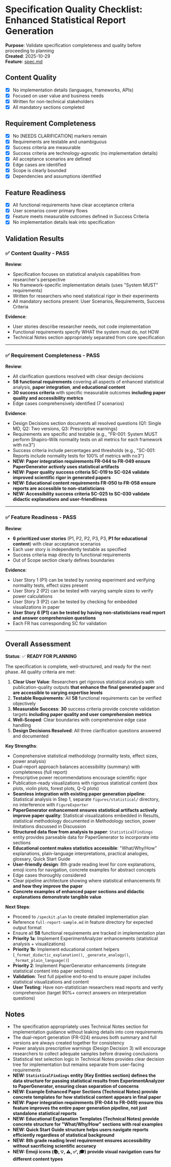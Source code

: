 # Specification Quality Checklist: Enhanced Statistical Report Generation

**Purpose**: Validate specification completeness and quality before proceeding to planning  
**Created**: 2025-10-29  
**Feature**: [spec.md](../spec.md)

## Content Quality

- [x] No implementation details (languages, frameworks, APIs)
- [x] Focused on user value and business needs
- [x] Written for non-technical stakeholders
- [x] All mandatory sections completed

## Requirement Completeness

- [x] No [NEEDS CLARIFICATION] markers remain
- [x] Requirements are testable and unambiguous
- [x] Success criteria are measurable
- [x] Success criteria are technology-agnostic (no implementation details)
- [x] All acceptance scenarios are defined
- [x] Edge cases are identified
- [x] Scope is clearly bounded
- [x] Dependencies and assumptions identified

## Feature Readiness

- [x] All functional requirements have clear acceptance criteria
- [x] User scenarios cover primary flows
- [x] Feature meets measurable outcomes defined in Success Criteria
- [x] No implementation details leak into specification

## Validation Results

### ✅ Content Quality - PASS

**Review**:
- Specification focuses on statistical analysis capabilities from researcher's perspective
- No framework-specific implementation details (uses "System MUST" requirements)
- Written for researchers who need statistical rigor in their experiments
- All mandatory sections present: User Scenarios, Requirements, Success Criteria

**Evidence**:
- User stories describe researcher needs, not code implementation
- Functional requirements specify WHAT the system must do, not HOW
- Technical Notes section appropriately separated from core specification

---

### ✅ Requirement Completeness - PASS

**Review**:
- All clarification questions resolved with clear design decisions
- **58 functional requirements** covering all aspects of enhanced statistical analysis, **paper integration**, **and educational content**
- **30 success criteria** with specific measurable outcomes **including paper quality and accessibility metrics**
- Edge cases comprehensively identified (7 scenarios)

**Evidence**:
- Design Decisions section documents all resolved questions (Q1: Single MD, Q2: Two versions, Q3: Prescriptive warnings)
- Requirements are specific and testable (e.g., "FR-001: System MUST perform Shapiro-Wilk normality tests on all metrics for each framework with n≥3")
- Success criteria include percentages and thresholds (e.g., "SC-001: Reports include normality tests for 100% of metrics with n≥3")
- **NEW: Paper integration requirements FR-044 to FR-049 ensure PaperGenerator actively uses statistical artifacts**
- **NEW: Paper quality success criteria SC-019 to SC-024 validate improved scientific rigor in generated papers**
- **NEW: Educational content requirements FR-050 to FR-058 ensure reports are accessible to non-statisticians**
- **NEW: Accessibility success criteria SC-025 to SC-030 validate didactic explanations and user-friendliness**

---

### ✅ Feature Readiness - PASS

**Review**:
- **6 prioritized user stories** (P1, P2, P2, P3, P3, **P1 for educational content**) with clear acceptance scenarios
- Each user story is independently testable as specified
- Success criteria map directly to functional requirements
- Out of Scope section clearly defines boundaries

**Evidence**:
- User Story 1 (P1) can be tested by running experiment and verifying normality tests, effect sizes present
- User Story 2 (P2) can be tested with varying sample sizes to verify power calculations
- User Story 3 (P2) can be tested by checking for embedded visualizations in paper
- **User Story 6 (P1) can be tested by having non-statisticians read report and answer comprehension questions**
- Each FR has corresponding SC for validation

---

## Overall Assessment

**Status**: ✅ **READY FOR PLANNING**

The specification is complete, well-structured, and ready for the next phase. All quality criteria are met:

1. **Clear User Value**: Researchers get rigorous statistical analysis with publication-quality outputs **that enhance the final generated paper** and **are accessible to varying expertise levels**
2. **Testable Requirements**: All **58** functional requirements can be verified objectively
3. **Measurable Success**: **30** success criteria provide concrete validation targets **including paper quality and user comprehension metrics**
4. **Well-Scoped**: Clear boundaries with comprehensive edge case handling
5. **Design Decisions Resolved**: All three clarification questions answered and documented

**Key Strengths**:
- Comprehensive statistical methodology (normality tests, effect sizes, power analysis)
- Dual-report approach balances accessibility (summary) with completeness (full report)
- Prescriptive power recommendations encourage scientific rigor
- Publication-ready visualizations with rigorous statistical content (box plots, violin plots, forest plots, Q-Q plots)
- **Seamless integration with existing paper generation pipeline**: Statistical analysis in Step 1, separate `figures/statistical/` directory, no interference with `FigureExporter`
- **PaperGenerator enhancement ensures statistical artifacts actively improve paper quality**: Statistical visualizations embedded in Results, statistical methodology documented in Methodology section, power limitations discussed in Discussion
- **Structured data flow from analysis to paper**: `StatisticalFindings` entity provides parseable data for PaperGenerator to incorporate into sections
- **Educational content makes statistics accessible**: "What/Why/How" explanations, plain-language interpretations, practical analogies, glossary, Quick Start Guide
- **User-friendly design**: 8th grade reading level for core explanations, emoji icons for navigation, concrete examples for abstract concepts
- Edge cases thoroughly considered
- Clear pipeline architecture showing where statistical enhancements fit **and how they improve the paper**
- **Concrete examples of enhanced paper sections and didactic explanations demonstrate tangible value**

**Next Steps**:
- Proceed to `/speckit.plan` to create detailed implementation plan
- Reference `full-report-sample.md` in feature directory for expected output format
- Ensure all **58** functional requirements are tracked in implementation plan
- **Priority 1a**: Implement ExperimentAnalyzer enhancements (statistical analysis + visualizations)
- **Priority 1b**: Implement educational content helpers (`_format_didactic_explanation()`, `_generate_analogy()`, `_format_plain_language()`)
- **Priority 2**: Implement PaperGenerator enhancements (integrate statistical content into paper sections)
- **Validation**: Test full pipeline end-to-end to ensure paper includes statistical visualizations and content
- **User Testing**: Have non-statistician researchers read reports and verify comprehension (target 90%+ correct answers on interpretation questions)

## Notes

- The specification appropriately uses Technical Notes section for implementation guidance without leaking details into core requirements
- The dual-report generation (FR-024) ensures both summary and full versions are always created together for consistency
- Power analysis prescriptive warnings (Design Decision 3) will encourage researchers to collect adequate samples before drawing conclusions
- Statistical test selection logic in Technical Notes provides clear decision tree for implementation but remains separate from user-facing requirements
- **NEW: `StatisticalFindings` entity (Key Entities section) defines the data structure for passing statistical results from ExperimentAnalyzer to PaperGenerator, ensuring clean separation of concerns**
- **NEW: Example Enhanced Paper Sections (Technical Notes) provide concrete templates for how statistical content appears in final paper**
- **NEW: Paper integration requirements (FR-044 to FR-049) ensure this feature improves the entire paper generation pipeline, not just standalone statistical reports**
- **NEW: Educational Explanation Templates (Technical Notes) provide concrete structure for "What/Why/How" sections with real examples**
- **NEW: Quick Start Guide structure helps users navigate reports efficiently regardless of statistical background**
- **NEW: 8th grade reading level requirement ensures accessibility without sacrificing scientific accuracy**
- **NEW: Emoji icons (📚, 💡, ⚠️, ✅, 🎓) provide visual navigation cues for different content types**
